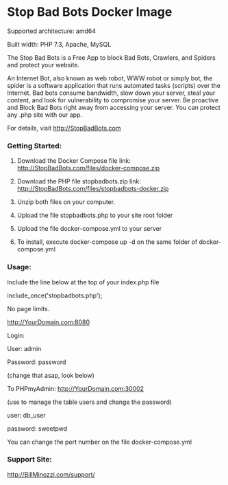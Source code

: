 # Stop Bad Bots Docker Image

Supported architecture: amd64

Built width: PHP 7.3, Apache, MySQL

The Stop Bad Bots is a Free App to block Bad Bots, Crawlers, and Spiders and protect your website.

An Internet Bot, also known as web robot, WWW robot or simply bot, the spider is a software application that runs automated tasks (scripts) over the Internet. Bad bots consume bandwidth, slow down your server, steal your content, and look for vulnerability to compromise your server. Be proactive and Block Bad Bots right away from accessing your server. You can protect any .php site with our app.

For details, visit http://StopBadBots.com

### Getting Started:
1) Download the Docker Compose file link: http://StopBadBots.com/files/docker-compose.zip

2) Download the PHP file stopbadbots.zip link: http://StopBadBots.com/files/stopbadbots-docker.zip

3) Unzip both files on your computer.

4) Upload the file stopbadbots.php to your site root folder

5) Upload the file docker-compose.yml to your server

6) To install, execute docker-compose up -d on the same folder of docker-compose.yml

### Usage:
Include the line below at the top of your index.php file

include_once('stopbadbots.php');

No page limits.

http://YourDomain.com:8080

Login:


User: admin

Password: password

(change that asap, look below)

To PHPmyAdmin: http://YourDomain.com:30002

(use to manage the table users and change the password)

user: db_user

password: sweetpwd

You can change the port number on the file docker-compose.yml

### Support Site:
http://BillMinozzi.com/support/
